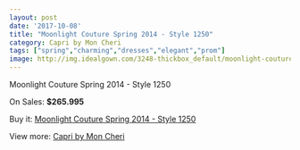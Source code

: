 ```yaml
---
layout: post
date: '2017-10-08'
title: "Moonlight Couture Spring 2014 - Style 1250"
category: Capri by Mon Cheri
tags: ["spring","charming","dresses","elegant","prom"]
image: http://img.idealgown.com/3248-thickbox_default/moonlight-couture-spring-2014-style-1250.jpg
---
```

Moonlight Couture Spring 2014 - Style 1250

On Sales: **$265.995**
<a href="https://www.idealgown.com/en/capri-by-mon-cheri/1554-moonlight-couture-spring-2014-style-1250.html"><amp-img layout="responsive" width="600" height="600" src="//img.idealgown.com/3248-thickbox_default/moonlight-couture-spring-2014-style-1250.jpg" alt="Moonlight Couture Spring 2014 - Style 1250 0" /></a>
<a href="https://www.idealgown.com/en/capri-by-mon-cheri/1554-moonlight-couture-spring-2014-style-1250.html"><amp-img layout="responsive" width="600" height="600" src="//img.idealgown.com/3249-thickbox_default/moonlight-couture-spring-2014-style-1250.jpg" alt="Moonlight Couture Spring 2014 - Style 1250 1" /></a>

Buy it: [Moonlight Couture Spring 2014 - Style 1250](https://www.idealgown.com/en/capri-by-mon-cheri/1554-moonlight-couture-spring-2014-style-1250.html "Moonlight Couture Spring 2014 - Style 1250")

View more: [Capri by Mon Cheri](https://www.idealgown.com/en/24-capri-by-mon-cheri "Capri by Mon Cheri")